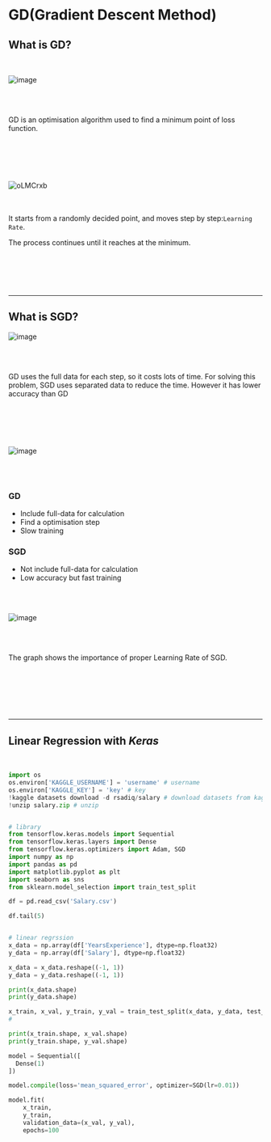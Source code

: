 # GD(Gradient Descent Method)

## **What is GD?**

<br>

![image](https://user-images.githubusercontent.com/99746319/168099836-b8662909-d050-4160-bf96-5f7dfeba75da.png)

<br><br>

GD is an optimisation algorithm used to find a minimum point of loss function. 

<br><br><br><br>

![oLMCrxb](https://user-images.githubusercontent.com/99746319/168101444-6dd4150c-9640-4627-bead-5b2d63e6fbda.gif)

<br><br>
It starts from a randomly decided point, and moves step by step:`Learning Rate`.

The process continues until it reaches at the minimum.

<br><br><br><br>

---

## **What is SGD?**

![image](https://user-images.githubusercontent.com/99746319/168099871-cc9ac1f6-1fc5-4171-b018-719f6f82a3cb.png)

<br><br>

GD uses the full data for each step, so it costs lots of time.
 For solving this problem, SGD uses separated data to reduce the time. 
 However it has lower accuracy than GD

<br><br><br><br>

![image](https://user-images.githubusercontent.com/99746319/168099888-b1499606-2a32-4730-9d36-7c8435e76ec0.png)


<br><br>



### GD

- Include full-data for calculation
- Find a optimisation step
- Slow training

### SGD

- Not include full-data for calculation
- Low accuracy but fast training

<br><br>

![image](https://user-images.githubusercontent.com/99746319/168099909-052ca3ff-d6a9-4e74-9ee5-f4f8b3a05eb4.png)

<br><br>

The graph shows the importance of proper Learning Rate of SGD.

<br><br><br><br><br>

---

## **Linear Regression with *Keras***
<br>

```python
import os
os.environ['KAGGLE_USERNAME'] = 'username' # username
os.environ['KAGGLE_KEY'] = 'key' # key
!kaggle datasets download -d rsadiq/salary # download datasets from kaggle
!unzip salary.zip # unzip


# library
from tensorflow.keras.models import Sequential
from tensorflow.keras.layers import Dense
from tensorflow.keras.optimizers import Adam, SGD
import numpy as np
import pandas as pd
import matplotlib.pyplot as plt 
import seaborn as sns
from sklearn.model_selection import train_test_split

df = pd.read_csv('Salary.csv')

df.tail(5)


# linear regrssion
x_data = np.array(df['YearsExperience'], dtype=np.float32)
y_data = np.array(df['Salary'], dtype=np.float32)

x_data = x_data.reshape((-1, 1))
y_data = y_data.reshape((-1, 1))

print(x_data.shape)
print(y_data.shape)

x_train, x_val, y_train, y_val = train_test_split(x_data, y_data, test_size=0.2, random_state=2021) 
# 

print(x_train.shape, x_val.shape)
print(y_train.shape, y_val.shape)

model = Sequential([
  Dense(1)
])

model.compile(loss='mean_squared_error', optimizer=SGD(lr=0.01))

model.fit(
    x_train,
    y_train,
    validation_data=(x_val, y_val), 
    epochs=100 

```